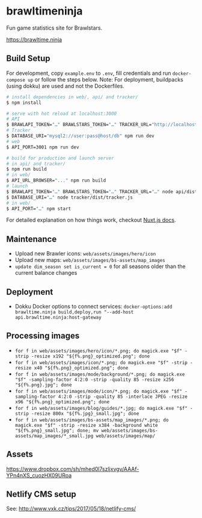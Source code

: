 # brawltimeninja

Fun game statistics site for Brawlstars.

https://brawltime.ninja

## Build Setup

For development, copy `example.env` to `.env`, fill credentials and run `docker-compose up` or follow the steps below. Note: For deployment, buildpacks (using dokku) are used and not the Dockerfiles.

```bash
# install dependencies in web/, api/ and tracker/
$ npm install

# serve with hot reload at localhost:3000
# API
$ BRAWLAPI_TOKEN="…" BRAWLSTARS_TOKEN="…" TRACKER_URL="http://localhost:3002/tracker" npm run dev
# Tracker
$ DATABASE_URI="mysql2://user:pass@host/db" npm run dev
# web
$ API_PORT=3001 npm run dev

# build for production and launch server
# in api/ and tracker/
$ npm run build
# in web/
$ API_URL_BROWSER="..." npm run build
# launch
$ BRAWLAPI_TOKEN="…" BRAWLSTARS_TOKEN="…" TRACKER_URL="…" node api/dist/api.js
$ DATABASE_URI="…" node tracker/dist/tracker.js
# in web/
$ API_PORT="…" npm start
```

For detailed explanation on how things work, checkout [Nuxt.js docs](https://nuxtjs.org).

## Maintenance

* Upload new Brawler icons: `web/assets/images/hero/icon`
* Upload new maps: `web/assets/images/bs-assets/map_images`
* `update dim_season set is_current = 0` for all seasons older than the current balance changes

## Deployment

* Dokku Docker options to connect services: `docker-options:add brawltime.ninja build,deploy,run "--add-host api.brawltime.ninja:host-gateway`

## Processing images

* `for f in web/assets/images/hero/icon/*.png; do magick.exe "$f" -strip -resize x192 "${f%.png}_optimized.png"; done`
* `for f in web/assets/images/icon/*.png; do magick.exe "$f" -strip -resize x40 "${f%.png}_optimized.png"; done`
* `for f in web/assets/images/mode/background/*.png; do magick.exe "$f" -sampling-factor 4:2:0 -strip -quality 85 -resize x256 "${f%.png}.jpg"; done`
* `for f in web/assets/images/mode/icon/*.png; do magick.exe "$f" -sampling-factor 4:2:0 -strip -quality 85 -interlace JPEG -resize x96 "${f%.png}_optimized.png"; done`
* `for f in web/assets/images/blog/guides/*.jpg; do magick.exe "$f" -strip -resize 800x "${f%.jpg}_small.jpg"; done`
* `for f in web/assets/images/bs-assets/map_images/*.png; do magick.exe "$f" -strip -resize x384 -background white "${f%.png}_small.jpg"; done; mv web/assets/images/bs-assets/map_images/*_small.jpg web/assets/images/map/`

## Assets

https://www.dropbox.com/sh/mhed0l7szljxvgv/AAAf-YPn4nXS_cuozHX09URoa

## Netlify CMS setup

See: http://www.vxk.cz/tips/2017/05/18/netlify-cms/
